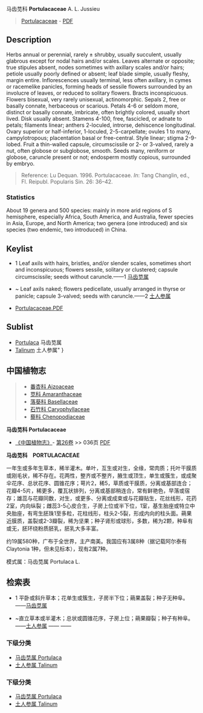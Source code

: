 马齿苋科 **Portulacaceae** A. L. Jussieu

> [Portulacaceae](http://www.iplant.cn/info/Portulacaceae?t=foc) - [PDF](http://www.iplant.cn/foc/pdf/Portulacaceae.pdf)

## Description

Herbs annual or perennial, rarely ± shrubby, usually succulent, usually glabrous except for nodal hairs and/or scales. Leaves alternate or opposite; true stipules absent, nodes sometimes with axillary scales and/or hairs; petiole usually poorly defined or absent; leaf blade simple, usually fleshy, margin entire. Inflorescences usually terminal, less often axillary, in cymes or racemelike panicles, forming heads of sessile flowers surrounded by an involucre of leaves, or reduced to solitary flowers. Bracts inconspicuous. Flowers bisexual, very rarely unisexual, actinomorphic. Sepals 2, free or basally connate, herbaceous or scarious. Petals 4-6 or seldom more, distinct or basally connate, imbricate, often brightly colored, usually short lived. Disk usually absent. Stamens 4-100, free, fascicled, or adnate to petals; filaments linear; anthers 2-loculed, introrse, dehiscence longitudinal. Ovary superior or half-inferior, 1-loculed, 2-5-carpellate; ovules 1 to many, campylotropous; placentation basal or free-central. Style linear; stigma 2-9-lobed. Fruit a thin-walled capsule, circumscissile or 2- or 3-valved, rarely a nut, often globose or subglobose, smooth. Seeds many, reniform or globose, caruncle present or not; endosperm mostly copious, surrounded by embryo.

> Reference: 
> Lu Dequan. 1996. Portulacaceae. *In*: Tang Changlin, ed., Fl. Reipubl. Popularis Sin. 26: 36–42.

### Statistics
About 19 genera and 500 species: mainly in more arid regions of S hemisphere, especially Africa, South America, and Australia, fewer species in Asia, Europe, and North America; two genera (one introduced) and six species (two endemic, two introduced) in China.

## Keylist

* 1 Leaf axils with hairs, bristles, and/or slender scales, sometimes short and inconspicuous; flowers sessile, solitary or clustered; capsule circumscissile; seeds without caruncle.——1  [马齿苋属](http://www.iplant.cn/info/Portulaca?t=foc)
* ~ Leaf axils naked; flowers pedicellate, usually arranged in thyrse or panicle; capsule 3-valved; seeds with caruncle.——2  [土人参属](http://www.iplant.cn/info/Talinum?t=foc)

* [Portulacaceae.PDF](http://www.iplant.cn/foc/pdf/Portulacaceae.pdf)

## Sublist

* [Portulaca](http://www.iplant.cn/info/Portulaca?t=foc)
 马齿苋属
* [Talinum](http://www.iplant.cn/info/Talinum?t=foc) 土人参属"
}

## 中国植物志

> * [番杏科  Aizoaceae](Aizoaceae-番杏科.md)
> * [苋科  Amaranthaceae](Amaranthaceae-苋科.md)
> * [落葵科  Basellaceae](Basellaceae-落葵科.md)
> * [石竹科  Caryophyllaceae](Caryophyllaceae-石竹科.md)
> * [藜科  Chenopodiaceae](Chenopodiaceae-藜科.md)

**马齿苋科 Portulacaceae**

* [《中国植物志》](http://www.iplant.cn/frps)- [第26卷](http://www.iplant.cn/frps/vol/26) >> 036页 [PDF](http://www.iplant.cn/frps/pdf/26/036z.pdf)

**马齿苋科　PORTULACACEAE**

一年生或多年生草本，稀半灌木。单叶，互生或对生，全缘，常肉质；托叶干膜质或刚毛状，稀不存在。花两性，整齐或不整齐，腋生或顶生，单生或簇生，或成聚伞花序、总状花序、圆锥花序；萼片2，稀5，草质或干膜质，分离或基部连合；花瓣4-5片，稀更多，覆瓦状排列，分离或基部稍连合，常有鲜艳色，早落或宿存；雄蕊与花瓣同数，对生，或更多、分离或成束或与花瓣贴生，花丝线形，花药2室，内向纵裂；雌蕊3-5心皮合生，子房上位或半下位，1室，基生胎座或特立中央胎座，有弯生胚珠1至多粒，花柱线形，柱头2-5裂，形成内向的柱头面。蒴果近膜质，盖裂或2-3瓣裂，稀为坚果；种子肾形或球形，多数，稀为2颗，种阜有或无，胚环绕粉质胚乳，胚乳大多丰富。

约19属580种，广布于全世界，主产南美。我国应有3属8种（据记载阿尔泰有Claytonia 1种，但未见标本），现有2属7种。

模式属：马齿苋属 Portulaca L.

## 检索表

* 1 平卧或斜升草本；花单生或簇生，子房半下位；蒴果盖裂；种子无种阜。——[马齿苋属](http://www.iplant.cn/info/Portulaca?t=z)

* ~直立草本或半灌木；总状或圆锥花序，子房上位；蒴果瓣裂；种子有种阜。——[土人参属](http://www.iplant.cn/info/Talinum?t=z)</td></tr><tr><td>&nbsp;——&nbsp;——&nbsp;</td></tr>
### 下级分类
* [马齿苋属  Portulaca](http://www.iplant.cn/info/Portulaca?t=z)
* [土人参属  Talinum](http://www.iplant.cn/info/Talinum?t=z)

### 下级分类
* [马齿苋属  Portulaca](http://iplant.cn/info/sp/Portulaca?t=z)
* [土人参属  Talinum](http://iplant.cn/info/sp/Talinum?t=z)
